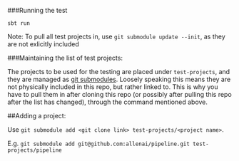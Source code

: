 ###Running the test

`sbt run` 

Note: To pull all test projects in, use `git submodule update --init`, as they are not exlicitly included

###Maintaining the list of test projects:

The projects to be used for the testing are placed under `test-projects`, and they are managed as [git submodules](https://git-scm.com/docs/git-submodule). Loosely speaking this means they are not physically included in this repo, but rather linked to. This is why you have to pull them in after cloning this repo (or possibly after pulling this repo after the list has changed), through the command mentioned above.

##Adding a project:

Use `git submodule add <git clone link> test-projects/<project name>`. 

E.g. `git submodule add git@github.com:allenai/pipeline.git test-projects/pipeline`